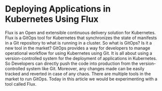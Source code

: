 # Deploying Applications in Kubernetes Using Flux
Flux is an Open and extensible continuous delivery solution for Kubernetes. Flux is a GitOps tool for Kubernetes that synchronizes the state of manifests in a Git repository to what is running in a cluster. So what is GitOps? Is it a new tool in the market? GitOps provides a way for developers to manage operational workflow for using Kubernetes using Git. It is all about using a version-controlled system for the deployment of applications in Kubernetes. So Developers can directly push the code into production from the version-controlled system like Git. Moreover, any changes made can be easily tracked and reverted in case of any chaos. There are multiple tools in the market to run GitOps. Today in this article we would be experimenting with a tool called Flux.
